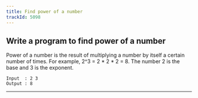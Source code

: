 ```yaml
---
title: Find power of a number
trackId: 5098
---
```


## Write a program to find power of a number

Power of a number is the result of multiplying a number by itself a certain number of times. For example, 2^3 = 2 * 2 * 2 = 8. The number 2 is the base and 3 is the exponent.

```
Input  : 2 3
Output : 8
```

---
